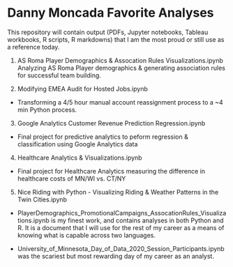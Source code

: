 # Danny Moncada Favorite Analyses

This repository will contain output (PDFs, Jupyter notebooks, Tableau workbooks, R scripts, R markdowns)  that I am the most proud or still use as a reference today.

1.  AS Roma Player Demographics & Assocation Rules Visualizations.ipynb
Analyzing AS Roma Player demographics & generating association rules for successful team building.

2.  Modifying EMEA Audit for Hosted Jobs.ipynb
* Transforming a 4/5 hour manual account reassignment process to a ~4 min Python process.

3.  Google Analytics Customer Revenue Prediction Regression.ipynb
* Final project for predictive analytics to peform regression & classification using Google Analytics data

4.  Healthcare Analytics & Visualizations.ipynb
* Final project for Healthcare Analytics measuring the difference in healthcare costs of MN/WI vs. CT/NY

5.  Nice Riding with Python - Visualizing Riding & Weather Patterns in the Twin Cities.ipynb

* PlayerDemographics_PromotionalCampaigns_AssocationRules_Visualizations.ipynb is my finest work, and contains analyses in both Python and R.  It is a document that I will use for the rest of my career as a means of knowing what is capable across two languages.

* University_of_Minnesota_Day_of_Data_2020_Session_Participants.ipynb was the scariest but most rewarding day of my career as an analyst.
